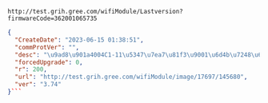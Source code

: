 `http://test.grih.gree.com/wifiModule/Lastversion?firmwareCode=362001065735`

```json
{
  "CreateDate": "2023-06-15 01:38:51",
  "commProtVer": "",
  "desc": "\u9ad8\u901a4004C1-11\u5347\u7ea7\u81f3\u9001\u6d4b\u7248\u672c",
  "forcedUpgrade": 0,
  "r": 200,
  "url": "http://test.grih.gree.com/wifiModule/image/17697/145680",
  "ver": "3.74"
}```